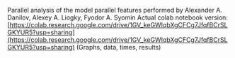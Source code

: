 Parallel analysis of the model parallel features performed by Alexander A. Danilov, Alexey A. Liogky, Fyodor A. Syomin
Actual colab notebook version: [https://colab.research.google.com/drive/1GV_keGWIqbXgCFCg7JfqfBCrSLGKYUR5?usp=sharing](https://colab.research.google.com/drive/1GV_keGWIqbXgCFCg7JfqfBCrSLGKYUR5?usp=sharing) (Graphs, data, times, results)
